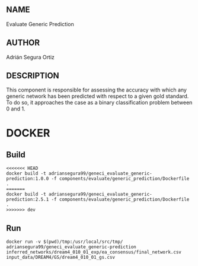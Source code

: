 ## NAME

Evaluate Generic Prediction

## AUTHOR

Adrián Segura Ortiz

## DESCRIPTION

This component is responsible for assessing the accuracy with which any generic network has been predicted with respect to a given gold standard. To do so, it approaches the case as a binary classification problem between 0 and 1.

# DOCKER

## Build

```
<<<<<<< HEAD
docker build -t adriansegura99/geneci_evaluate_generic-prediction:1.0.0 -f components/evaluate/generic_prediction/Dockerfile .
=======
docker build -t adriansegura99/geneci_evaluate_generic-prediction:2.5.1 -f components/evaluate/generic_prediction/Dockerfile .
>>>>>>> dev
```

## Run

```
docker run -v $(pwd)/tmp:/usr/local/src/tmp/ adriansegura99/geneci_evaluate_generic-prediction inferred_networks/dream4_010_01_exp/ea_consensus/final_network.csv input_data/DREAM4/GS/dream4_010_01_gs.csv
```
